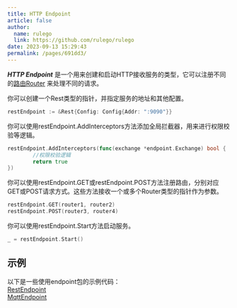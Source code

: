 ```yaml
---
title: HTTP Endpoint
article: false
author: 
  name: rulego
  link: https://github.com/rulego/rulego
date: 2023-09-13 15:29:43
permalink: /pages/691dd3/
---
```



***HTTP Endpoint*** 是一个用来创建和启动HTTP接收服务的类型，它可以注册不同的[路由Router](/pages/45008b/) 来处理不同的请求。   

你可以创建一个Rest类型的指针，并指定服务的地址和其他配置。

```go
restEndpoint := &Rest{Config: Config{Addr: ":9090"}}
```

你可以使用restEndpoint.AddInterceptors方法添加全局拦截器，用来进行权限校验等逻辑。

```go
restEndpoint.AddInterceptors(func(exchange *endpoint.Exchange) bool {
		//权限校验逻辑
		return true
})
```

你可以使用restEndpoint.GET或restEndpoint.POST方法注册路由，分别对应GET或POST请求方式。这些方法接收一个或多个Router类型的指针作为参数。

```go
restEndpoint.GET(router1, router2)
restEndpoint.POST(router3, router4)
```

你可以使用restEndpoint.Start方法启动服务。

```go
_ = restEndpoint.Start()
```

## 示例

以下是一些使用endpoint包的示例代码：       
[RestEndpoint](https://github.com/rulego/rulego/tree/main/examples/http_endpoint/http_endpoint.go)       
[MqttEndpoint](https://github.com/rulego/rulego/tree/main/endpoint/mqtt/mqtt_test.go)